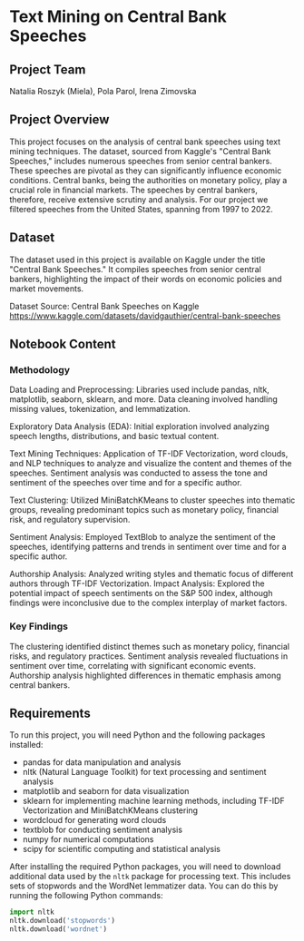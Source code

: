 # Text Mining on Central Bank Speeches

## Project Team

Natalia Roszyk (Miela), 
Pola Parol, 
Irena Zimovska

## Project Overview

This project focuses on the analysis of central bank speeches using text mining techniques. The dataset, sourced from Kaggle's "Central Bank Speeches," includes numerous speeches from senior central bankers. These speeches are pivotal as they can significantly influence economic conditions. Central banks, being the authorities on monetary policy, play a crucial role in financial markets. The speeches by central bankers, therefore, receive extensive scrutiny and analysis. For our project we filtered speeches from the United States, spanning from 1997 to 2022.

## Dataset

The dataset used in this project is available on Kaggle under the title "Central Bank Speeches." It compiles speeches from senior central bankers, highlighting the impact of their words on economic policies and market movements.

Dataset Source: Central Bank Speeches on Kaggle https://www.kaggle.com/datasets/davidgauthier/central-bank-speeches


## Notebook Content

### Methodology

Data Loading and Preprocessing: Libraries used include pandas, nltk, matplotlib, seaborn, sklearn, and more. Data cleaning involved handling missing values, tokenization, and lemmatization.

Exploratory Data Analysis (EDA): Initial exploration involved analyzing speech lengths, distributions, and basic textual content.

Text Mining Techniques: Application of TF-IDF Vectorization, word clouds, and NLP techniques to analyze and visualize the content and themes of the speeches. Sentiment analysis was conducted to assess the tone and sentiment of the speeches over time and for a specific author.

Text Clustering: Utilized MiniBatchKMeans to cluster speeches into thematic groups, revealing predominant topics such as monetary policy, financial risk, and regulatory supervision.

Sentiment Analysis: Employed TextBlob to analyze the sentiment of the speeches, identifying patterns and trends in sentiment over time and for a specific author.

Authorship Analysis: Analyzed writing styles and thematic focus of different authors through TF-IDF Vectorization.
Impact Analysis: Explored the potential impact of speech sentiments on the S&P 500 index, although findings were inconclusive due to the complex interplay of market factors.

### Key Findings

The clustering identified distinct themes such as monetary policy, financial risks, and regulatory practices.
Sentiment analysis revealed fluctuations in sentiment over time, correlating with significant economic events.
Authorship analysis highlighted differences in thematic emphasis among central bankers.

## Requirements

To run this project, you will need Python and the following packages installed:

- pandas for data manipulation and analysis
- nltk (Natural Language Toolkit) for text processing and sentiment analysis
- matplotlib and seaborn for data visualization
- sklearn for implementing machine learning methods, including TF-IDF Vectorization and MiniBatchKMeans clustering
- wordcloud for generating word clouds
- textblob for conducting sentiment analysis
- numpy for numerical computations
- scipy for scientific computing and statistical analysis

After installing the required Python packages, you will need to download additional data used by the `nltk` package for processing text. This includes sets of stopwords and the WordNet lemmatizer data. You can do this by running the following Python commands:

```python
import nltk
nltk.download('stopwords')
nltk.download('wordnet')
```

